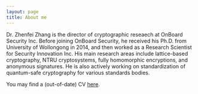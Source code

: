 ```yaml
---
layout: page
title: About me
---
```


Dr. Zhenfei Zhang is the director of cryptographic
reseaech at OnBoard Security Inc. Before joining OnBoard
Security, he received his Ph.D. from University
of Wollongong in 2014, and then worked as a
Research Scientist for Security Innovation Inc.
His main research areas include lattice-based
cryptography, NTRU cryptosystems, fully homomorphic
encryptions, and anonymous signatures.
He is also actively working on standardization
of quantum-safe cryptography for various standards bodies.

You may find a (out-of-date) CV [here](pdf/cv.pdf).


